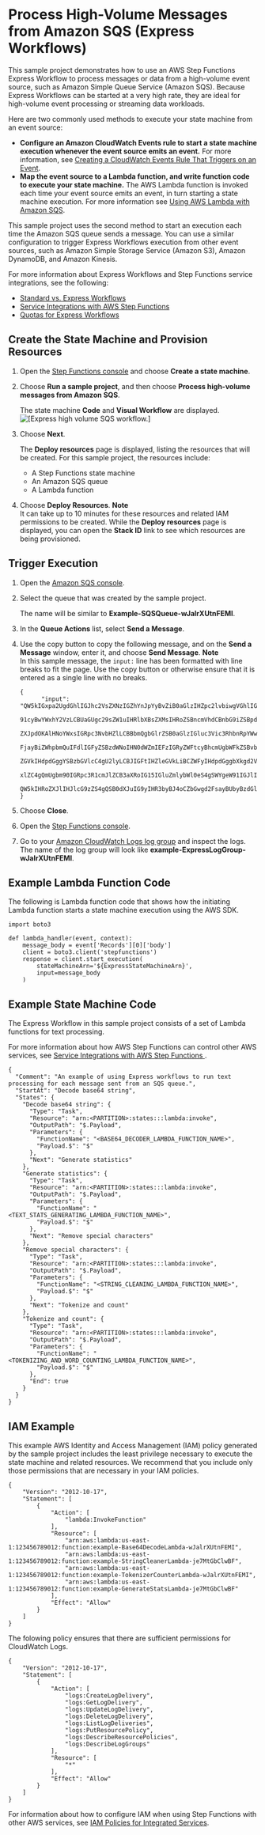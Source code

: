 # Process High\-Volume Messages from Amazon SQS \(Express Workflows\)<a name="sample-project-express-high-volume-sqs"></a>

This sample project demonstrates how to use an AWS Step Functions Express Workflow to process messages or data from a high\-volume event source, such as Amazon Simple Queue Service \(Amazon SQS\)\. Because Express Workflows can be started at a very high rate, they are ideal for high\-volume event processing or streaming data workloads\.

Here are two commonly used methods to execute your state machine from an event source:
+ **Configure an Amazon CloudWatch Events rule to start a state machine execution whenever the event source emits an event\.** For more information, see [Creating a CloudWatch Events Rule That Triggers on an Event](https://docs.aws.amazon.com/AmazonCloudWatch/latest/events/Create-CloudWatch-Events-Rule.html)\. 
+ **Map the event source to a Lambda function, and write function code to execute your state machine\.** The AWS Lambda function is invoked each time your event source emits an event, in turn starting a state machine execution\. For more information see [Using AWS Lambda with Amazon SQS](https://docs.aws.amazon.com/lambda/latest/dg/with-sqs.html)\. 

This sample project uses the second method to start an execution each time the Amazon SQS queue sends a message\. You can use a similar configuration to trigger Express Workflows execution from other event sources, such as Amazon Simple Storage Service \(Amazon S3\), Amazon DynamoDB, and Amazon Kinesis\.

For more information about Express Workflows and Step Functions service integrations, see the following:
+ [Standard vs\. Express Workflows](concepts-standard-vs-express.md)
+ [Service Integrations with AWS Step Functions ](concepts-service-integrations.md)
+ [Quotas for Express Workflows](express-limits.md)

## Create the State Machine and Provision Resources<a name="sample-project-high-volume-create"></a>

1. Open the [Step Functions console](https://console.aws.amazon.com/states/home?#/statemachines) and choose **Create a state machine**\.

1. Choose **Run a sample project**, and then choose **Process high\-volume messages from Amazon SQS**\.

   The state machine **Code** and **Visual Workflow** are displayed\.  
![\[Express high volume SQS workflow.\]](http://docs.aws.amazon.com/step-functions/latest/dg/images/sample-express-high-volume.png)

1. Choose **Next**\.

   The **Deploy resources** page is displayed, listing the resources that will be created\. For this sample project, the resources include:
   + A Step Functions state machine
   + An Amazon SQS queue
   + A Lambda function

1. Choose **Deploy Resources**\.
**Note**  
It can take up to 10 minutes for these resources and related IAM permissions to be created\. While the **Deploy resources** page is displayed, you can open the **Stack ID** link to see which resources are being provisioned\.

## Trigger Execution<a name="trigger-execution"></a>

1. Open the [Amazon SQS console](https://console.aws.amazon.com/sqs)\.

1. Select the queue that was created by the sample project\.

   The name will be similar to **Example\-SQSQueue\-wJalrXUtnFEMI**\.

1. In the **Queue Actions** list, select **Send a Message**\.

1. Use the copy button to copy the following message, and on the **Send a Message** window, enter it, and choose **Send Message**\.
**Note**  
In this sample message, the `input:` line has been formatted with line breaks to fit the page\. Use the copy button or otherwise ensure that it is entered as a single line with no breaks\. 

   ```
   {
         "input": "QW5kIGxpa2UgdGhlIGJhc2VsZXNzIGZhYnJpYyBvZiB0aGlzIHZpc2lvbiwgVGhlIGNsb3VkLWNhcHBlZCB0b3dlcnMsIHRoZSBnb3JnZW
                   91cyBwYWxhY2VzLCBUaGUgc29sZW1uIHRlbXBsZXMsIHRoZSBncmVhdCBnbG9iZSBpdHNlbGbigJQgWWVhLCBhbGwgd2hpY2ggaXQgaW5o
                   ZXJpdOKAlHNoYWxsIGRpc3NvbHZlLCBBbmQgbGlrZSB0aGlzIGluc3Vic3RhbnRpYWwgcGFnZWFudCBmYWRlZCwgTGVhdmUgbm90IGEgcm
                   FjayBiZWhpbmQuIFdlIGFyZSBzdWNoIHN0dWZmIEFzIGRyZWFtcyBhcmUgbWFkZSBvbiwgYW5kIG91ciBsaXR0bGUgbGlmZSBJcyByb3Vu
                   ZGVkIHdpdGggYSBzbGVlcC4gU2lyLCBJIGFtIHZleGVkLiBCZWFyIHdpdGggbXkgd2Vha25lc3MuIE15IG9sZCBicmFpbiBpcyB0cm91Ym
                   xlZC4gQmUgbm90IGRpc3R1cmJlZCB3aXRoIG15IGluZmlybWl0eS4gSWYgeW91IGJlIHBsZWFzZWQsIHJldGlyZSBpbnRvIG15IGNlbGwg
                   QW5kIHRoZXJlIHJlcG9zZS4gQSB0dXJuIG9yIHR3byBJ4oCZbGwgd2FsayBUbyBzdGlsbCBteSBiZWF0aW5nIG1pbmQu"
   }
   ```

1. Choose **Close**\.

1. Open the [Step Functions console]()\.

1.  Go to your [Amazon CloudWatch Logs log group](https://console.aws.amazon.com/cloudwatch/home?#logs:) and inspect the logs\. The name of the log group will look like **example\-ExpressLogGroup\-wJalrXUtnFEMI**\. 

## Example Lambda Function Code<a name="sample-high-volume-lambda"></a>

The following is Lambda function code that shows how the initiating Lambda function starts a state machine execution using the AWS SDK\. 

```
import boto3

def lambda_handler(event, context):
    message_body = event['Records'][0]['body']
    client = boto3.client('stepfunctions')
    response = client.start_execution(
        stateMachineArn='${ExpressStateMachineArn}',
        input=message_body
    )
```

## Example State Machine Code<a name="sample-high-volume-code-examples"></a>

The Express Workflow in this sample project consists of a set of Lambda functions for text processing\.

For more information about how AWS Step Functions can control other AWS services, see [Service Integrations with AWS Step Functions ](concepts-service-integrations.md)\.

```
{
  "Comment": "An example of using Express workflows to run text processing for each message sent from an SQS queue.",
  "StartAt": "Decode base64 string",
  "States": {
    "Decode base64 string": {
      "Type": "Task",
      "Resource": "arn:<PARTITION>:states:::lambda:invoke",
      "OutputPath": "$.Payload",
      "Parameters": {
        "FunctionName": "<BASE64_DECODER_LAMBDA_FUNCTION_NAME>",
        "Payload.$": "$"
      },
      "Next": "Generate statistics"
    },
    "Generate statistics": {
      "Type": "Task",
      "Resource": "arn:<PARTITION>:states:::lambda:invoke",
      "OutputPath": "$.Payload",
      "Parameters": {
        "FunctionName": "<TEXT_STATS_GENERATING_LAMBDA_FUNCTION_NAME>",
        "Payload.$": "$"
      },
      "Next": "Remove special characters"
    },
    "Remove special characters": {
      "Type": "Task",
      "Resource": "arn:<PARTITION>:states:::lambda:invoke",
      "OutputPath": "$.Payload",
      "Parameters": {
        "FunctionName": "<STRING_CLEANING_LAMBDA_FUNCTION_NAME>",
        "Payload.$": "$"
      },
      "Next": "Tokenize and count"
    },
    "Tokenize and count": {
      "Type": "Task",
      "Resource": "arn:<PARTITION>:states:::lambda:invoke",
      "OutputPath": "$.Payload",
      "Parameters": {
        "FunctionName": "<TOKENIZING_AND_WORD_COUNTING_LAMBDA_FUNCTION_NAME>",
        "Payload.$": "$"
      },
      "End": true
    }
  }
}
```

## IAM Example<a name="sample-high-volume-iam-example"></a>

This example AWS Identity and Access Management \(IAM\) policy generated by the sample project includes the least privilege necessary to execute the state machine and related resources\. We recommend that you include only those permissions that are necessary in your IAM policies\. 

```
{
    "Version": "2012-10-17",
    "Statement": [
        {
            "Action": [
                "lambda:InvokeFunction"
            ],
            "Resource": [
                "arn:aws:lambda:us-east-1:123456789012:function:example-Base64DecodeLambda-wJalrXUtnFEMI",
                "arn:aws:lambda:us-east-1:123456789012:function:example-StringCleanerLambda-je7MtGbClwBF",
                "arn:aws:lambda:us-east-1:123456789012:function:example-TokenizerCounterLambda-wJalrXUtnFEMI",
                "arn:aws:lambda:us-east-1:123456789012:function:example-GenerateStatsLambda-je7MtGbClwBF"
            ],
            "Effect": "Allow"
        }
    ]
}
```

 The folowing policy ensures that there are sufficient permissions for CloudWatch Logs\.

```
{
    "Version": "2012-10-17",
    "Statement": [
        {
            "Action": [
                "logs:CreateLogDelivery",
                "logs:GetLogDelivery",
                "logs:UpdateLogDelivery",
                "logs:DeleteLogDelivery",
                "logs:ListLogDeliveries",
                "logs:PutResourcePolicy",
                "logs:DescribeResourcePolicies",
                "logs:DescribeLogGroups"
            ],
            "Resource": [
                "*"
            ],
            "Effect": "Allow"
        }
    ]
}
```

For information about how to configure IAM when using Step Functions with other AWS services, see [IAM Policies for Integrated Services](service-integration-iam-templates.md)\.